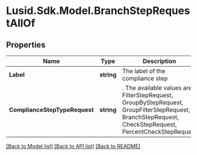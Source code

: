 # Lusid.Sdk.Model.BranchStepRequestAllOf

## Properties

Name | Type | Description | Notes
------------ | ------------- | ------------- | -------------
**Label** | **string** | The label of the compliance step | 
**ComplianceStepTypeRequest** | **string** | . The available values are: FilterStepRequest, GroupByStepRequest, GroupFilterStepRequest, BranchStepRequest, CheckStepRequest, PercentCheckStepRequest | 

[[Back to Model list]](../README.md#documentation-for-models) [[Back to API list]](../README.md#documentation-for-api-endpoints) [[Back to README]](../README.md)

